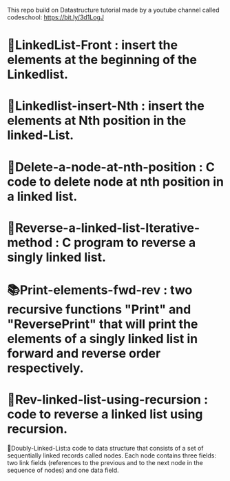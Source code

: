 This repo build on Datastructure tutorial made by a youtube channel called
codeschool: https://bit.ly/3d1LogJ


📕LinkedList-Front : insert the  elements at the beginning of the Linkedlist.
==========================
📗Linkedlist-insert-Nth : insert the elements at Nth position in the linked-List.
==========================
📘Delete-a-node-at-nth-position : C code to delete node at nth position in a linked list. 
==========================
📙Reverse-a-linked-list-Iterative-method :  C program to reverse a singly linked list. 
==========================
📚Print-elements-fwd-rev : two recursive functions "Print" and "ReversePrint"  that will print the elements of a singly linked list in forward and reverse order respectively.
==========================
📔Rev-linked-list-using-recursion : code to reverse a linked list using recursion.
==========================
📙Doubly-Linked-List:a code to data structure that consists of a set of sequentially linked records called nodes. Each node contains three fields: two link fields (references to the previous and to the next node in the sequence of nodes) and one data field.

